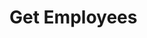 # Get Employees

<api-endpoint openapi-path="../../OpenApi/user.openapi.yaml" method="GET" endpoint="/api/v1/employees"/>